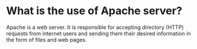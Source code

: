 # What is the use of Apache server?

Apache is a web server. It is responsible for accepting directory (HTTP) requests from internet users and sending them their desired information in the form of files and web pages.
